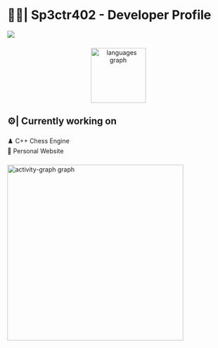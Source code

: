 <h1 align="left">🐦‍🔥| Sp3ctr402 - Developer Profile</h1>

<div align="left">
  <img src="/images"
</div>

###

<div align="center">
  <img src="https://github-readme-stats.vercel.app/api/top-langs?username=Sp3ctr402&locale=en&hide_title=true&layout=compact&card_width=320&langs_count=5&theme=onedark&hide_border=false&order=2" height="125" alt="languages graph"  />
</div>

###

<h2 align="left">⚙️| ​Currently working on</h2>

###

<p align="left">♟️​ C++ Chess Engine<br>  🔗 Personal Website</p>

###

<div align="left">
  <img src="https://github-readme-activity-graph.vercel.app/graph?username=Sp3ctr402&radius=16&theme=one-dark&area=true&order=5&hide_title=true" height="400" alt="activity-graph graph"  />
</div>

###
